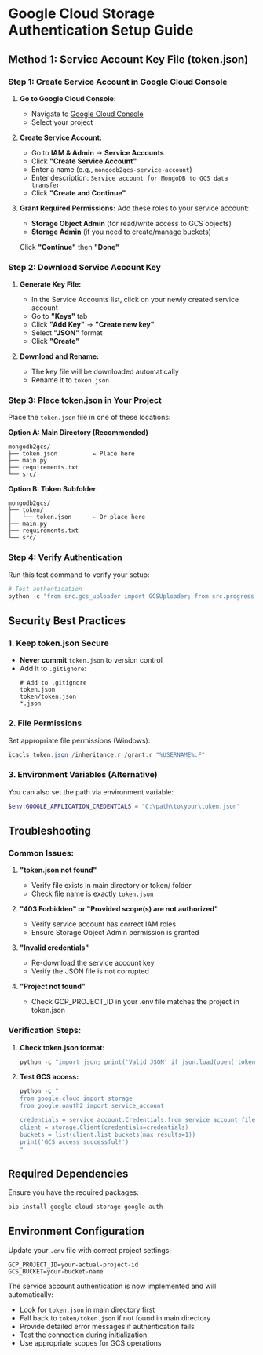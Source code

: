 # Google Cloud Storage Authentication Setup Guide

## Method 1: Service Account Key File (token.json)

### Step 1: Create Service Account in Google Cloud Console

1. **Go to Google Cloud Console:**
   - Navigate to [Google Cloud Console](https://console.cloud.google.com/)
   - Select your project

2. **Create Service Account:**
   - Go to **IAM & Admin** → **Service Accounts**
   - Click **"Create Service Account"**
   - Enter a name (e.g., `mongodb2gcs-service-account`)
   - Enter description: `Service account for MongoDB to GCS data transfer`
   - Click **"Create and Continue"**

3. **Grant Required Permissions:**
   Add these roles to your service account:
   - **Storage Object Admin** (for read/write access to GCS objects)
   - **Storage Admin** (if you need to create/manage buckets)
   
   Click **"Continue"** then **"Done"**

### Step 2: Download Service Account Key

1. **Generate Key File:**
   - In the Service Accounts list, click on your newly created service account
   - Go to **"Keys"** tab
   - Click **"Add Key"** → **"Create new key"**
   - Select **"JSON"** format
   - Click **"Create"**

2. **Download and Rename:**
   - The key file will be downloaded automatically
   - Rename it to `token.json`

### Step 3: Place token.json in Your Project

Place the `token.json` file in one of these locations:

**Option A: Main Directory (Recommended)**
```
mongodb2gcs/
├── token.json          ← Place here
├── main.py
├── requirements.txt
└── src/
```

**Option B: Token Subfolder**
```
mongodb2gcs/
├── token/
│   └── token.json      ← Or place here
├── main.py
├── requirements.txt
└── src/
```

### Step 4: Verify Authentication

Run this test command to verify your setup:

```powershell
# Test authentication
python -c "from src.gcs_uploader import GCSUploader; from src.progress import Config; uploader = GCSUploader(Config()); print('Authentication successful!')"
```

## Security Best Practices

### 1. Keep token.json Secure
- **Never commit** `token.json` to version control
- Add it to `.gitignore`:
  ```
  # Add to .gitignore
  token.json
  token/token.json
  *.json
  ```

### 2. File Permissions
Set appropriate file permissions (Windows):
```powershell
icacls token.json /inheritance:r /grant:r "%USERNAME%:F"
```

### 3. Environment Variables (Alternative)
You can also set the path via environment variable:
```powershell
$env:GOOGLE_APPLICATION_CREDENTIALS = "C:\path\to\your\token.json"
```

## Troubleshooting

### Common Issues:

1. **"token.json not found"**
   - Verify file exists in main directory or token/ folder
   - Check file name is exactly `token.json`

2. **"403 Forbidden" or "Provided scope(s) are not authorized"**
   - Verify service account has correct IAM roles
   - Ensure Storage Object Admin permission is granted

3. **"Invalid credentials"**
   - Re-download the service account key
   - Verify the JSON file is not corrupted

4. **"Project not found"**
   - Check GCP_PROJECT_ID in your .env file matches the project in token.json

### Verification Steps:

1. **Check token.json format:**
   ```powershell
   python -c "import json; print('Valid JSON' if json.load(open('token.json')) else 'Invalid')"
   ```

2. **Test GCS access:**
   ```powershell
   python -c "
   from google.cloud import storage
   from google.oauth2 import service_account
   
   credentials = service_account.Credentials.from_service_account_file('token.json')
   client = storage.Client(credentials=credentials)
   buckets = list(client.list_buckets(max_results=1))
   print('GCS access successful!')
   "
   ```

## Required Dependencies

Ensure you have the required packages:
```bash
pip install google-cloud-storage google-auth
```

## Environment Configuration

Update your `.env` file with correct project settings:
```
GCP_PROJECT_ID=your-actual-project-id
GCS_BUCKET=your-bucket-name
```

The service account authentication is now implemented and will automatically:
- Look for `token.json` in main directory first
- Fall back to `token/token.json` if not found in main directory  
- Provide detailed error messages if authentication fails
- Test the connection during initialization
- Use appropriate scopes for GCS operations
